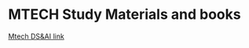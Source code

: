 # MTECH Study Materials and books

[Mtech DS&AI link][dsai]

[dsai]: https://dcs.cusat.ac.in/assets/pdf-files/program-structure/mtech-cis-ai-structure-2021.pdf
